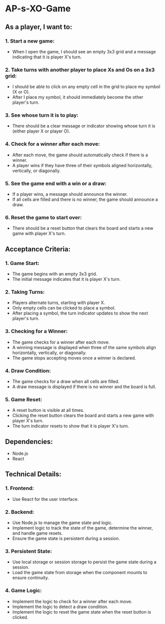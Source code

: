 # AP-s-XO-Game

## As a player, I want to:
### 1.	Start a new game:
* When I open the game, I should see an empty 3x3 grid and a message indicating that it is player X's turn.
### 2.	Take turns with another player to place Xs and Os on a 3x3 grid:
* I should be able to click on any empty cell in the grid to place my symbol (X or O).
* After I place my symbol, it should immediately become the other player's turn.
### 3.	See whose turn it is to play:
* There should be a clear message or indicator showing whose turn it is (either player X or player O).
### 4.	Check for a winner after each move:
* After each move, the game should automatically check if there is a winner.
* A player wins if they have three of their symbols aligned horizontally, vertically, or diagonally.
### 5.	See the game end with a win or a draw:
* If a player wins, a message should announce the winner.
* If all cells are filled and there is no winner, the game should announce a draw.
### 6.	Reset the game to start over:
* There should be a reset button that clears the board and starts a new game with player X's turn.

## Acceptance Criteria:
### 1.	Game Start:
* The game begins with an empty 3x3 grid.
* The initial message indicates that it is player X's turn.
### 2.	Taking Turns:
* Players alternate turns, starting with player X.
* Only empty cells can be clicked to place a symbol.
* After placing a symbol, the turn indicator updates to show the next player's turn.
### 3.	Checking for a Winner:
* The game checks for a winner after each move.
* A winning message is displayed when three of the same symbols align horizontally, vertically, or diagonally.
* The game stops accepting moves once a winner is declared.
### 4.	Draw Condition:
* The game checks for a draw when all cells are filled.
* A draw message is displayed if there is no winner and the board is full.
### 5.	Game Reset:
* A reset button is visible at all times.
* Clicking the reset button clears the board and starts a new game with player X's turn.
* The turn indicator resets to show that it is player X's turn.

## Dependencies:
* Node.js
* React

## Technical Details:
### 1.	Frontend:
* Use React for the user interface.
### 2.	Backend:
* Use Node.js to manage the game state and logic.
* Implement logic to track the state of the game, determine the winner, and handle game resets.
* Ensure the game state is persistent during a session.
### 3.	Persistent State:
* Use local storage or session storage to persist the game state during a session.
* Load the game state from storage when the component mounts to ensure continuity.
### 4.	Game Logic:
* Implement the logic to check for a winner after each move.
* Implement the logic to detect a draw condition.
* Implement the logic to reset the game state when the reset button is clicked.
